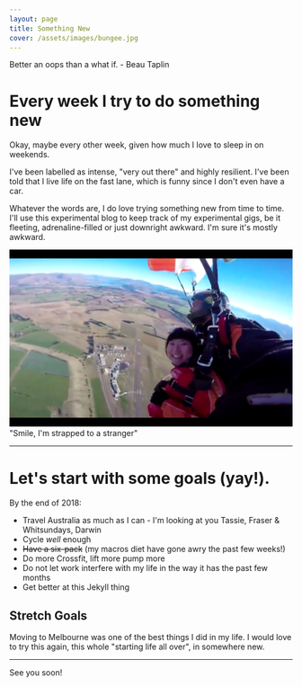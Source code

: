 ```yaml
---
layout: page
title: Something New
cover: /assets/images/bungee.jpg
---
```


<div class="message">
  Better an oops than a what if.
  - Beau Taplin
</div>

# Every week I try to do something new

Okay, maybe every other week, given how much I love to sleep in on weekends.

I've been labelled as intense, "very out there" and highly resilient. I've been told that I live life on the fast lane, which is funny since I don't even have a car.

Whatever the words are, I do love trying something new from time to time. I'll use this experimental blog to keep track of my experimental gigs, be it fleeting, adrenaline-filled or just downright awkward. I'm sure it's mostly awkward.


![](/assets/images/skydive.png) "Smile, I'm strapped to a stranger"

-----

# Let's start with some goals (yay!).

By the end of 2018: 
* Travel Australia as much as I can - I'm looking at you Tassie, Fraser & Whitsundays, Darwin
* Cycle *well* enough
* ~~Have a six-pack~~ (my macros diet have gone awry the past few weeks!) 
* Do more Crossfit, lift more pump more
* Do not let work interfere with my life in the way it has the past few months 
* Get better at this Jekyll thing

## Stretch Goals

Moving to Melbourne was one of the best things I did in my life. I would love to try this again, this whole "starting life all over", in somewhere new.


----------


See you soon!
